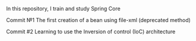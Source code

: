 In this repository, I train and study Spring Core

Commit №1 The first creation of a bean using file-xml (deprecated method)

Commit #2 Learning to use the Inversion of control (IoC) architecture
